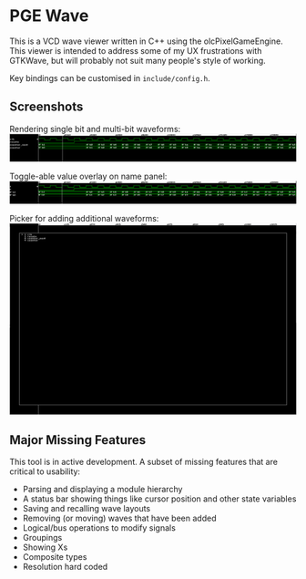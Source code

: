 # PGE Wave

This is a VCD wave viewer written in C++ using the olcPixelGameEngine. This viewer is intended to address some of my UX frustrations with GTKWave, but will probably not suit many people's style of working.

Key bindings can be customised in `include/config.h`.

## Screenshots

Rendering single bit and multi-bit waveforms:
![Wave Dislay](images/waves.png)

Toggle-able value overlay on name panel:
![Value Dislay](images/values.png)

Picker for adding additional waveforms:
![Wave Picker](images/wave_picker.png)

## Major Missing Features

This tool is in active development. A subset of missing features that are critical to usability:

- Parsing and displaying a module hierarchy
- A status bar showing things like cursor position and other state variables
- Saving and recalling wave layouts
- Removing (or moving) waves that have been added
- Logical/bus operations to modify signals
- Groupings
- Showing Xs
- Composite types
- Resolution hard coded